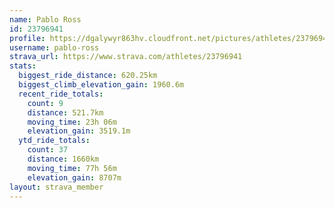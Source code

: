 ```yaml
---
name: Pablo Ross
id: 23796941
profile: https://dgalywyr863hv.cloudfront.net/pictures/athletes/23796941/14615399/1/large.jpg
username: pablo-ross
strava_url: https://www.strava.com/athletes/23796941
stats:
  biggest_ride_distance: 620.25km
  biggest_climb_elevation_gain: 1960.6m
  recent_ride_totals:
    count: 9
    distance: 521.7km
    moving_time: 23h 06m
    elevation_gain: 3519.1m
  ytd_ride_totals:
    count: 37
    distance: 1660km
    moving_time: 77h 56m
    elevation_gain: 8707m
layout: strava_member
--- 
```

